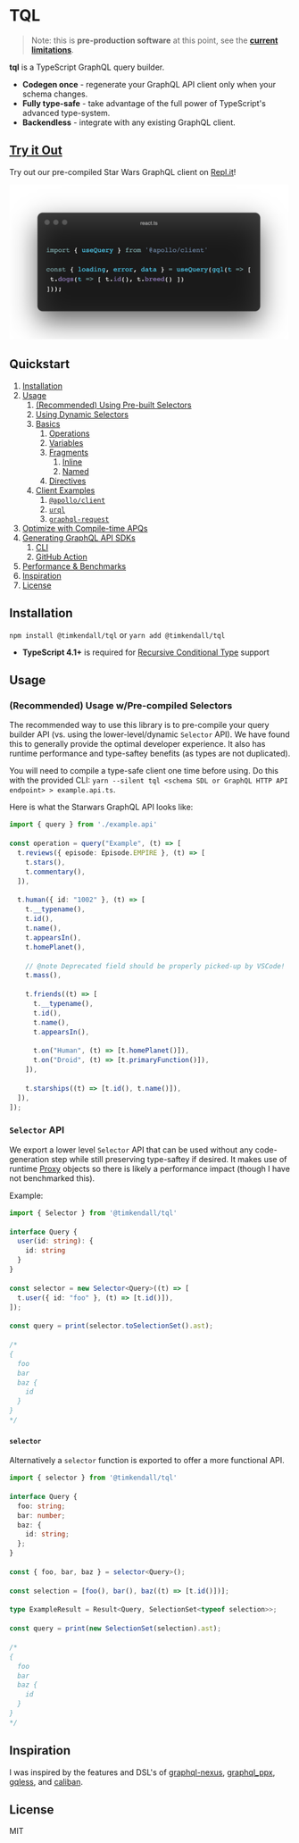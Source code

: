# TQL

> Note: this is **pre-production software** at this point, see the **[current limitations](./CURRENT_LIMITATIONS.md)**.

**tql** is a TypeScript GraphQL query builder.

- **Codegen once** - regenerate your GraphQL API client only when your schema changes.
- **Fully type-safe** - take advantage of the full power of TypeScript's advanced type-system.
- **Backendless** - integrate with any existing GraphQL client.

## [Try it Out](https://repl.it/@timkendall/TQL-Starwars)

Try out our pre-compiled Star Wars GraphQL client on [Repl.it](https://repl.it/)! 

<img src=".github/assets/react.ts.png" width="500" />

## Quickstart

1. [Installation](#Installation)
1. [Usage](#Usage)
    1. [(Recommended) Using Pre-built Selectors]()
    1. [Using Dynamic Selectors]()
    1. [Basics]()
        1. [Operations]()
        1. [Variables]()
        1. [Fragments]()
            1. [Inline]()
            1. [Named]()
        1. [Directives]()
    1. [Client Examples]()
        1. [`@apollo/client`]()
        1. [`urql`]()
        1. [`graphql-request`]()
1. [Optimize with Compile-time APQs]()
1. [Generating GraphQL API SDKs]()
    1. [CLI]()
    1. [GitHub Action]()
1. [Performance & Benchmarks]()
1. [Inspiration]()
1. [License]()



## Installation

`npm install @timkendall/tql` or `yarn add @timkendall/tql` 

* **TypeScript 4.1+** is required for [Recursive Conditional Type](https://devblogs.microsoft.com/typescript/announcing-typescript-4-1/#recursive-conditional-types) support


## Usage


### (Recommended) Usage w/Pre-compiled Selectors

The recommended way to use this library is to pre-compile your query builder API (vs. using the lower-level/dynamic `Selector` API). We have found this to generally provide the optimal developer experience. It also has runtime performance and type-saftey benefits (as types are not duplicated).

You will need to compile a type-safe client one time before using. Do this with the provided CLI:
`yarn --silent tql <schema SDL or GraphQL HTTP API endpoint> > example.api.ts`.

Here is what the Starwars GraphQL API looks like:

```typescript
import { query } from './example.api'

const operation = query("Example", (t) => [
  t.reviews({ episode: Episode.EMPIRE }, (t) => [
    t.stars(),
    t.commentary(),
  ]),

  t.human({ id: "1002" }, (t) => [
    t.__typename(),
    t.id(),
    t.name(),
    t.appearsIn(),
    t.homePlanet(),

    // @note Deprecated field should be properly picked-up by VSCode!
    t.mass(),

    t.friends((t) => [
      t.__typename(),
      t.id(),
      t.name(),
      t.appearsIn(),

      t.on("Human", (t) => [t.homePlanet()]),
      t.on("Droid", (t) => [t.primaryFunction()]),
    ]),

    t.starships((t) => [t.id(), t.name()]),
  ]),
]);
```

### `Selector` API

We export a lower level `Selector` API that can be used without any code-generation step while still preserving type-saftey if desired. It makes use of runtime [Proxy](https://developer.mozilla.org/en-US/docs/Web/JavaScript/Reference/Global_Objects/Proxy) objects so there is likely a performance impact (though I have not benchmarked this).

Example:

```typescript
import { Selector } from '@timkendall/tql'

interface Query {
  user(id: string): {
    id: string
  }
}

const selector = new Selector<Query>((t) => [
  t.user({ id: "foo" }, (t) => [t.id()]),
]);

const query = print(selector.toSelectionSet().ast);

/*
{
  foo
  bar
  baz {
    id
  }
}
*/
```

#### `selector`

Alternatively a `selector` function is exported to offer a more functional API.

```typescript
import { selector } from '@timkendall/tql'

interface Query {
  foo: string;
  bar: number;
  baz: {
    id: string;
  };
}

const { foo, bar, baz } = selector<Query>();

const selection = [foo(), bar(), baz((t) => [t.id()])];

type ExampleResult = Result<Query, SelectionSet<typeof selection>>;

const query = print(new SelectionSet(selection).ast);

/*
{
  foo
  bar
  baz {
    id
  }
}
*/
```


## Inspiration

I was inspired by the features and DSL's of [graphql-nexus](https://github.com/graphql-nexus/schema), [graphql_ppx](https://github.com/mhallin/graphql_ppx), [gqless](https://github.com/gqless/gqless), and [caliban](https://github.com/ghostdogpr/caliban).

## License

MIT
